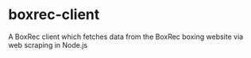# boxrec-client
A BoxRec client which fetches data from the BoxRec boxing website via web scraping in Node.js
